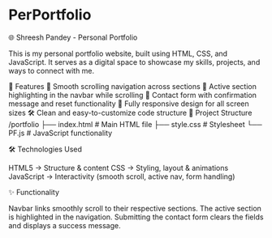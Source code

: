 # PerPortfolio
🌐 Shreesh Pandey - Personal Portfolio

This is my personal portfolio website, built using HTML, CSS, and JavaScript.
It serves as a digital space to showcase my skills, projects, and ways to connect with me.

🚀 Features
📌 Smooth scrolling navigation across sections
🎯 Active section highlighting in the navbar while scrolling
📩 Contact form with confirmation message and reset functionality
📱 Fully responsive design for all screen sizes
🛠️ Clean and easy-to-customize code structure
📂 Project Structure
/portfolio ├── index.html # Main HTML file ├── style.css # Stylesheet └── PF.js # JavaScript functionality

🛠️ Technologies Used

HTML5 → Structure & content CSS → Styling, layout & animations JavaScript → Interactivity (smooth scroll, active nav, form handling)

✨ Functionality

Navbar links smoothly scroll to their respective sections. The active section is highlighted in the navigation. Submitting the contact form clears the fields and displays a success message.
